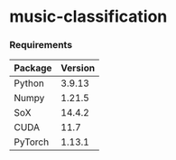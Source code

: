 # music-classification

### Requirements


|Package|Version|
|----|----|
|Python|3.9.13|
|Numpy|1.21.5|
|SoX|14.4.2|
|CUDA|11.7|
|PyTorch|1.13.1|
